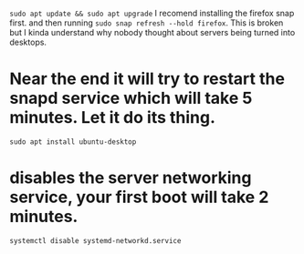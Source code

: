 `sudo apt update && sudo apt upgrade`
I recomend installing the firefox snap first. and then running `sudo snap refresh --hold firefox`. This is broken but I kinda understand why nobody thought about servers being turned into desktops.
# Near the end it will try to restart the snapd service which will take 5 minutes. Let it do its thing.
`sudo apt install ubuntu-desktop`

# disables the server networking service, your first boot will take 2 minutes.
`systemctl disable systemd-networkd.service`
